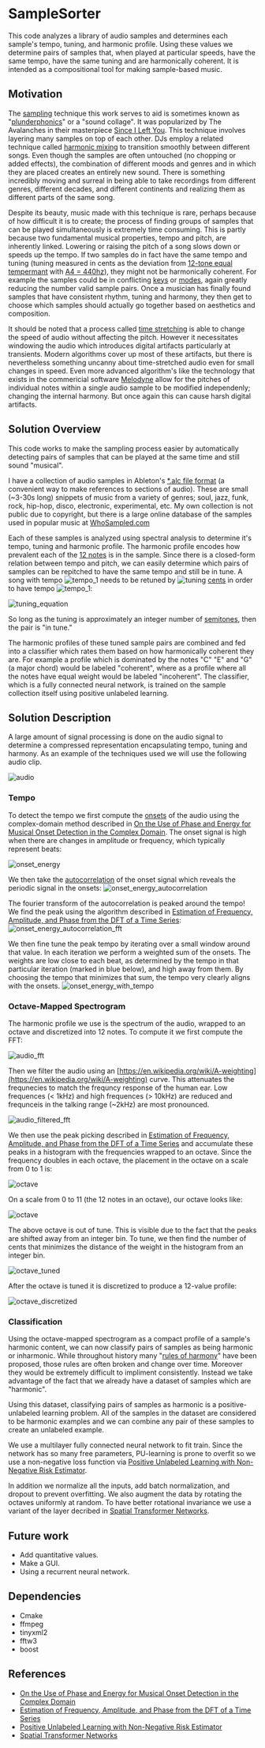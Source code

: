 # SampleSorter

This code analyzes a library of audio samples and determines each sample's tempo, tuning, and harmonic profile.
Using these values we determine pairs of samples that, when played at particular speeds, 
have the same tempo, have the same tuning and are harmonically coherent.
It is intended as a compositional tool for making sample-based music.

## Motivation

The [sampling](https://en.wikipedia.org/wiki/Sampling_(music)) technique this work serves to aid is sometimes known as "[plunderphonics](https://en.wikipedia.org/wiki/Plunderphonics)" or a "sound collage".
It was popularized by The Avalanches in their masterpiece [Since I Left You](https://www.youtube.com/watch?v=LhBacKKEyBU).
This technique involves layering many samples on top of each other.
DJs employ a related technique called [harmonic mixing](https://en.wikipedia.org/wiki/Harmonic_mixing) to transition smoothly between different songs.
Even though the samples are often untouched (no chopping or added effects), 
the combination of different moods and genres and in which they are placed creates an entirely new sound.
There is something incredibly moving and surreal in being able to take recordings from different genres, different decades, and different continents and realizing them as different parts of the same song.

Despite its beauty, music made with this technique is rare, perhaps because of how difficult it is to create;
the process of finding groups of samples that can be played simultaneously is extremely time consuming.
This is partly because two fundamental musical properties, tempo and pitch, are inherently linked.
Lowering or raising the pitch of a song slows down or speeds up the tempo.
If two samples do in fact have the same tempo and tuning 
(tuning measured in cents as the deviation from [12-tone equal tempermant](https://en.wikipedia.org/wiki/Equal_temperament) with [A4 = 440hz](https://en.wikipedia.org/wiki/A440_(pitch_standard))),
they might not be harmonically coherent.
For example the samples could be in conflicting [keys](https://en.wikipedia.org/wiki/Key_(music)) or [modes](https://en.wikipedia.org/wiki/Mode_(music)), again greatly reducing the number valid sample pairs.
Once a musician has finally found samples that have consistent rhythm, tuning and harmony,
they then get to choose which samples should actually go together based on aesthetics and composition.

It should be noted that a process called [time stretching](https://en.wikipedia.org/wiki/Audio_time_stretching_and_pitch_scaling) is able to change the speed of audio without affecting the pitch.
However it necessitates windowing the audio which introduces digital artifacts particularly at transients.
Modern algorithms cover up most of these artifacts, but there is nevertheless something uncanny about time-stretched audio even for small changes in speed.
Even more advanced algorithm's like the technology that exists in the commericial software [Melodyne](https://en.wikipedia.org/wiki/Celemony_Software#DNA_Direct_Note_Access) allow for the pitches of individual notes within a single audio sample to be modified independenly; changing the internal harmony. But once again this can cause harsh digital artifacts.

## Solution Overview

This code works to make the sampling process easier by automatically detecting pairs of samples that can be played at the same time and still sound "musical".

I have a collection of audio samples in Ableton's [\*.alc file format](https://help.ableton.com/hc/en-us/articles/209769625-Live-specific-file-types-adg-als-alp-) (a convenient way to make references to sections of audio).
These are small (~3-30s long) snippets of music from a variety of genres; 
soul, jazz, funk, rock, hip-hop, disco, electronic, experimental, etc.
My own collection is not public due to copyright, 
but there is a large online database of the samples used in popular music at [WhoSampled.com](https://www.whosampled.com/most-sampled-tracks/)

Each of these samples is analyzed using spectral analysis to determine it's tempo, tuning and harmonic profile. The harmonic profile encodes how prevalent each of the [12 notes](https://en.wikipedia.org/wiki/Equal_temperament) is in the sample. Since there is a closed-form relation between tempo and pitch, we can easily determine which pairs of samples can be repitched to have the same tempo and still be in tune. A song with tempo 
![tempo_1](https://latex.codecogs.com/gif.latex?\tau_1)
needs to be retuned by 
![tuning](https://latex.codecogs.com/gif.latex?\delta_{12})
[cents](https://en.wikipedia.org/wiki/Cent_(music)) in order to have tempo
![tempo_1](https://latex.codecogs.com/gif.latex?\tau_2):

![tuning_equation](https://latex.codecogs.com/gif.latex?\delta_{12}=1200\cdot\log_2\left(\frac{\tau_2}{\tau_1}\right))

So long as the tuning is approximately an integer number of [semitones](https://en.wikipedia.org/wiki/Semitone),
then the pair is "in tune."

The harmonic profiles of these tuned sample pairs are combined and fed into a classifier which rates them based on how harmonically coherent they are. For example a profile which is dominated by the notes "C" "E" and "G" (a major chord) would be labeled "coherent", where as a profile where all the notes have equal weight would be labeled "incoherent". The classifier, which is a fully connected neural network, is trained on the sample collection itself using positive unlabeled learning.

## Solution Description

A large amount of signal processing is done on the audio signal to determine a compressed representation encapsulating tempo, tuning and harmony. As an example of the techniques used we will use the following audio clip.

![audio](https://raw.githubusercontent.com/sportdeath/SampleSorter/master/media/audio.png)

### Tempo

To detect the tempo we first compute the 
[onsets](https://en.wikipedia.org/wiki/Onset_(audio))
of the audio using the complex-domain method described in
[On the Use of Phase and Energy for Musical Onset Detection in the Complex Domain](https://www.researchgate.net/profile/Mark_Sandler2/publication/3343056_On_the_Use_of_Phase_and_Energy_for_Musical_Onset_Detection_in_the_Complex_Domain/links/5412b6110cf2bb7347dafd25/On-the-Use-of-Phase-and-Energy-for-Musical-Onset-Detection-in-the-Complex-Domain.pdf).
The onset signal is high when there are changes in amplitude or frequency, which typically represent beats:

![onset_energy](https://raw.githubusercontent.com/sportdeath/SampleSorter/master/media/onset_energy.png)

We then take the [autocorrelation](https://en.wikipedia.org/wiki/Autocorrelation) of the onset signal which reveals the periodic signal in the onsets:
![onset_energy_autocorrelation](https://raw.githubusercontent.com/sportdeath/SampleSorter/master/media/onset_energy_autocorrelation.png)

The fourier transform of the autocorrelation is peaked around the tempo! We find the peak using the algorithm described in [Estimation of Frequency, Amplitude, and Phase from the DFT of a Time Series](https://pdfs.semanticscholar.org/df2e/2b3ae9d784e19ea0840f8bb26ff622b17c22.pdf):
![onset_energy_autocorrelation_fft](https://raw.githubusercontent.com/sportdeath/SampleSorter/master/media/onset_energy_autocorrelation_fft.png)

We then fine tune the peak tempo by iterating over a small window around that value.
In each iteration we perform a weighted sum of the onsets. The weights are low close to each beat, as determined by the tempo in that particular iteration (marked in blue below), and high away from them.
By choosing the tempo that minimizes that sum, the tempo very clearly aligns with the onsets.
![onset_energy_with_tempo](https://raw.githubusercontent.com/sportdeath/SampleSorter/master/media/onset_energy_with_tempo.png)

### Octave-Mapped Spectrogram

The harmonic profile we use is the spectrum of the audio, wrapped to an octave and discretized into 12 notes. To compute it we first compute the FFT:

![audio_fft](https://raw.githubusercontent.com/sportdeath/SampleSorter/master/media/audio_fft.png)

Then we filter the audio using an [https://en.wikipedia.org/wiki/A-weighting](https://en.wikipedia.org/wiki/A-weighting) curve. This attenuates the frequnecies to match the frequncy response of the human ear. Low frequences (< 1kHz) and high frequences (> 10kHz) are reduced and frequnceis in the talking range (~2kHz) are most pronounced.

![audio_filtered_fft](https://raw.githubusercontent.com/sportdeath/SampleSorter/master/media/audio_filtered_fft.png)

We then use the peak picking described in [Estimation of Frequency, Amplitude, and Phase from the DFT of a Time Series](https://pdfs.semanticscholar.org/df2e/2b3ae9d784e19ea0840f8bb26ff622b17c22.pdf) and accumulate these peaks in a histogram with the frequencies wrapped to an octave.
Since the frequency doubles in each octave, the placement in the octave on a scale from 0 to 1 is:

![octave](https://latex.codecogs.com/gif.latex?\log_2\left(\frac{f}{440})\mod{1}\right)

On a scale from 0 to 11 (the 12 notes in an octave), our octave looks like:

![octave](https://raw.githubusercontent.com/sportdeath/SampleSorter/master/media/octave.png)

The above octave is out of tune. This is visible due to the fact that the peaks are shifted away from an integer bin.
To tune, we then find the number of cents that minimizes the distance of the weight in the histogram from an integer bin.

![octave_tuned](https://raw.githubusercontent.com/sportdeath/SampleSorter/master/media/octave_tuned.png)

After the octave is tuned it is discretized to produce a 12-value profile:

![octave_discretized](https://raw.githubusercontent.com/sportdeath/SampleSorter/master/media/octave_discretized.png)

### Classification

Using the octave-mapped spectrogram as a compact profile of a sample's harmonic content,
we can now classify pairs of samples as being harmonic or inharmonic.
While throughout history many "[rules of harmony](https://en.wikipedia.org/wiki/Harmony#Historical_rules)" have been proposed, those rules are often broken and change over time. Moreover they would be extremely difficult to impliment consistently.
Instead we take advantage of the fact that we already have a dataset of samples which are "harmonic".

Using this dataset, classifying pairs of samples as harmonic is a positive-unlabeled learning problem.
All of the samples in the dataset are considered to be harmonic examples and we can combine any pair of these samples to create an unlabeled example.

We use a multilayer fully connected neural network to fit train.
Since the network has so many free parameters, PU-learning is prone to overfit so we use a non-negative loss function via [Positive Unlabeled Learning with Non-Negative Risk Estimator](http://papers.nips.cc/paper/6765-positive-unlabeled-learning-with-non-negative-risk-estimator.pdf).

In addition we normalize all the inputs, add batch normalization, and dropout to prevent overfitting. We also augment the data by rotating the octaves uniformly at random. To have better rotational invariance we use a variant of the layer decribed in [Spatial Transformer Networks](https://arxiv.org/abs/1506.02025).

## Future work

- Add quantitative values.
- Make a GUI.
- Using a recurrent neural network.

## Dependencies

- Cmake
- ffmpeg
- tinyxml2
- fftw3
- boost

## References

- [On the Use of Phase and Energy for Musical Onset Detection in the Complex Domain](https://www.researchgate.net/profile/Mark_Sandler2/publication/3343056_On_the_Use_of_Phase_and_Energy_for_Musical_Onset_Detection_in_the_Complex_Domain/links/5412b6110cf2bb7347dafd25/On-the-Use-of-Phase-and-Energy-for-Musical-Onset-Detection-in-the-Complex-Domain.pdf)
- [Estimation of Frequency, Amplitude, and Phase from the DFT of a Time Series](https://pdfs.semanticscholar.org/df2e/2b3ae9d784e19ea0840f8bb26ff622b17c22.pdf)
- [Positive Unlabeled Learning with Non-Negative Risk Estimator](http://papers.nips.cc/paper/6765-positive-unlabeled-learning-with-non-negative-risk-estimator.pdf)
- [Spatial Transformer Networks](https://arxiv.org/abs/1506.02025)
